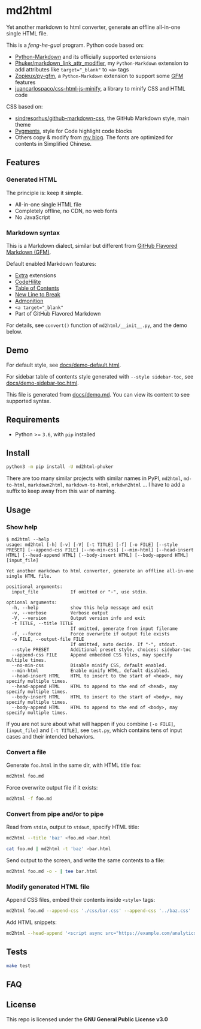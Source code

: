 # md2html

Yet another markdown to html converter, generate an offline all-in-one single HTML file.

This is a *feng-he-guai* program. Python code based on:

- [Python-Markdown](https://python-markdown.github.io/) and its officially supported extensions
- [Phuker/markdown_link_attr_modifier](https://github.com/Phuker/markdown_link_attr_modifier), my `Python-Markdown` extension to add attributes like `target="_blank"` to `<a>` tags
- [Zopieux/py-gfm](https://github.com/Zopieux/py-gfm), a `Python-Markdown` extension to support some [GFM](https://github.github.com/gfm/) features
- [juancarlospaco/css-html-js-minify](https://github.com/juancarlospaco/css-html-js-minify), a library to minify CSS and HTML code

CSS based on:

- [sindresorhus/github-markdown-css](https://github.com/sindresorhus/github-markdown-css), the GitHub Markdown style, main theme
- [Pygments](https://pygments.org/), style for Code highlight code blocks
- Others copy & modify from [my blog](https://phuker.github.io/). The fonts are optimized for contents in Simplified Chinese.

## Features

### Generated HTML

The principle is: keep it simple.

- All-in-one single HTML file
- Completely offline, no CDN, no web fonts
- No JavaScript

### Markdown syntax

This is a Markdown dialect, similar but different from [GitHub Flavored Markdown (GFM)](https://github.github.com/gfm/).

Default enabled Markdown features:

- [Extra](https://python-markdown.github.io/extensions/extra/) extensions
- [CodeHilite](https://python-markdown.github.io/extensions/code_hilite/)
- [Table of Contents](https://python-markdown.github.io/extensions/toc/)
- [New Line to Break](https://python-markdown.github.io/extensions/nl2br/)
- [Admonition](https://python-markdown.github.io/extensions/admonition/)
- `<a target="_blank"`
- Part of GitHub Flavored Markdown

For details, see `convert()` function of `md2html/__init__.py`, and the demo below.

## Demo

For default style, see [docs/demo-default.html](https://phuker.github.io/md2html/demo-default.html).

For sidebar table of contents style generated with `--style sidebar-toc`, see [docs/demo-sidebar-toc.html](https://phuker.github.io/md2html/demo-sidebar-toc.html).

This file is generated from [docs/demo.md](./docs/demo.md). You can view its content to see supported syntax.

## Requirements

- Python >= `3.6`, with `pip` installed

## Install

```bash
python3 -m pip install -U md2html-phuker
```

There are too many similar projects with similar names in PyPI, `md2html`, `md-to-html`, `markdown2html`, `markdown-to-html`, `mrkdwn2html` ... I have to add a suffix to keep away from this war of naming.

## Usage

### Show help

```console
$ md2html --help
usage: md2html [-h] [-v] [-V] [-t TITLE] [-f] [-o FILE] [--style PRESET] [--append-css FILE] [--no-min-css] [--min-html] [--head-insert HTML] [--head-append HTML] [--body-insert HTML] [--body-append HTML] [input_file]

Yet another markdown to html converter, generate an offline all-in-one single HTML file.

positional arguments:
  input_file            If omitted or "-", use stdin.

optional arguments:
  -h, --help            show this help message and exit
  -v, --verbose         Verbose output
  -V, --version         Output version info and exit
  -t TITLE, --title TITLE
                        If omitted, generate from input filename
  -f, --force           Force overwrite if output file exists
  -o FILE, --output-file FILE
                        If omitted, auto decide. If "-", stdout.
  --style PRESET        Additional preset style, choices: sidebar-toc
  --append-css FILE     Append embedded CSS files, may specify multiple times.
  --no-min-css          Disable minify CSS, default enabled.
  --min-html            Enable minify HTML, default disabled.
  --head-insert HTML    HTML to insert to the start of <head>, may specify multiple times.
  --head-append HTML    HTML to append to the end of <head>, may specify multiple times.
  --body-insert HTML    HTML to insert to the start of <body>, may specify multiple times.
  --body-append HTML    HTML to append to the end of <body>, may specify multiple times.
```

If you are not sure about what will happen if you combine `[-o FILE]`, `[input_file]` and `[-t TITLE]`, see `test.py`, which contains tens of input cases and their intended behaviors.

### Convert a file

Generate `foo.html` in the same dir, with HTML title `foo`:

```bash
md2html foo.md
```

Force overwrite output file if it exists:

```bash
md2html -f foo.md
```

### Convert from pipe and/or to pipe

Read from `stdin`, output to `stdout`, specify HTML title:

```bash
md2html --title 'baz' <foo.md >bar.html

cat foo.md | md2html -t 'baz' >bar.html
```

Send output to the screen, and write the same contents to a file:

```bash
md2html foo.md -o - | tee bar.html
```

### Modify generated HTML file

Append CSS files, embed their contents inside `<style>` tags:

```bash
md2html foo.md --append-css './css/bar.css' --append-css '../baz.css'
```

Add HTML snippets:

```bash
md2html --head-append '<script async src="https://example.com/analytics.js"></script>' foo.md
```

## Tests

```bash
make test
```

## FAQ

## License

This repo is licensed under the **GNU General Public License v3.0**
